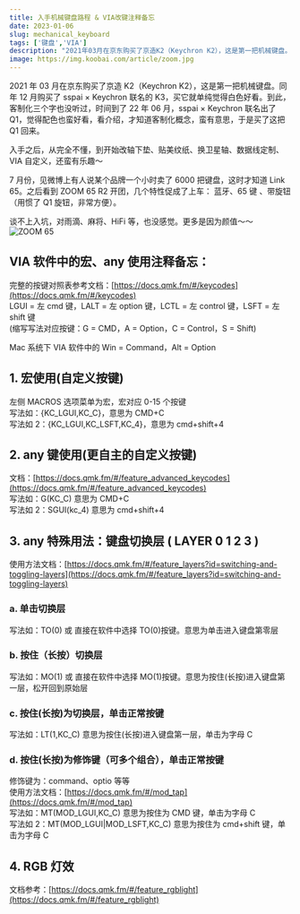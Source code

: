 ```yaml
---
title: 入手机械键盘路程 & VIA改键注释备忘
date: 2023-01-06
slug: mechanical_keyboard
tags: ['键盘','VIA']
description: "2021年03月在京东购买了京造K2（Keychron K2），这是第一把机械键盘。同年12月购买了sspai × Keychron 联名的K3，买它就单纯觉得白色好看。到此，客制化三个字也没听过，时间到了22年06月，sspai × Keychron 联名出了Q1，觉得配色也蛮好看，看介绍，才知道客制化概念，觉得蛮有意思的，于是买了这把Q1回来。 "
image: https://img.koobai.com/article/zoom.jpg
---
```

2021 年 03 月在京东购买了京造 K2（Keychron K2），这是第一把机械键盘。同年 12 月购买了 sspai × Keychron 联名的 K3，买它就单纯觉得白色好看。到此，客制化三个字也没听过，时间到了 22 年 06 月，sspai × Keychron 联名出了 Q1，觉得配色也蛮好看，看介绍，才知道客制化概念，蛮有意思，于是买了这把 Q1 回来。

入手之后，从完全不懂，到开始改轴下垫、贴美纹纸、换卫星轴、数据线定制、VIA 自定义，还蛮有乐趣～

7 月份，见微博上有人说某个品牌一个小时卖了 6000 把键盘，这时才知道 Link 65。之后看到 ZOOM 65 R2 开团，几个特性促成了上车： 蓝牙、65 键 、带旋钮（用惯了 Q1 旋钮，非常方便）。

谈不上入坑，对雨滴、麻将、HiFi 等，也没感觉。更多是因为颜值～～
![ZOOM 65](https://img.koobai.com/article/zoombeimian.webp)
## VIA 软件中的宏、any 使用注释备忘：
完整的按键对照表参考文档：[https://docs.qmk.fm/#/keycodes](https://docs.qmk.fm/#/keycodes)   
LGUI = 左 cmd 键，LALT = 左 option 键，LCTL = 左 control 键，LSFT = 左 shift 键  
(缩写写法对应按键：G = CMD，A = Option，C = Control，S = Shift)

Mac 系统下 VIA 软件中的 Win = Command，Alt = Option

## 1. 宏使用(自定义按键)
左侧 MACROS 选项菜单为宏，宏对应 0-15 个按键  
写法如：{KC_LGUI,KC_C}，意思为 CMD+C  
写法如 2：{KC_LGUI,KC_LSFT,KC_4}，意思为 cmd+shift+4

## 2. any 键使用(更自主的自定义按键)
文档：[https://docs.qmk.fm/#/feature_advanced_keycodes](https://docs.qmk.fm/#/feature_advanced_keycodes)   
写法如：G(KC_C) 意思为 CMD+C  
写法如 2：SGUI(kc_4) 意思为 cmd+shift+4

## 3. any 特殊用法：键盘切换层 ( LAYER 0 1 2 3 )
使用方法文档：[https://docs.qmk.fm/#/feature_layers?id=switching-and-toggling-layers](https://docs.qmk.fm/#/feature_layers?id=switching-and-toggling-layers)

### a. 单击切换层
写法如：TO(0) 或 直接在软件中选择 TO(0)按键。意思为单击进入键盘第零层

### b. 按住（长按）切换层
写法如：MO(1) 或 直接在软件中选择 MO(1)按键。意思为按住(长按)进入键盘第一层，松开回到原始层

### c. 按住(长按)为切换层，单击正常按键
写法如：LT(1,KC_C) 意思为按住(长按)进入键盘第一层，单击为字母 C

### d. 按住(长按)为修饰键（可多个组合），单击正常按键
修饰键为：command、optio 等等  
使用方法文档：[https://docs.qmk.fm/#/mod_tap](https://docs.qmk.fm/#/mod_tap)   
写法如：MT(MOD_LGUI,KC_C) 意思为按住为 CMD 键，单击为字母 C  
写法如 2：MT(MOD_LGUI|MOD_LSFT,KC_C) 意思为按住为 cmd+shift 键，单击为字母 C

## 4. RGB 灯效
文档参考：[https://docs.qmk.fm/#/feature_rgblight](https://docs.qmk.fm/#/feature_rgblight)
